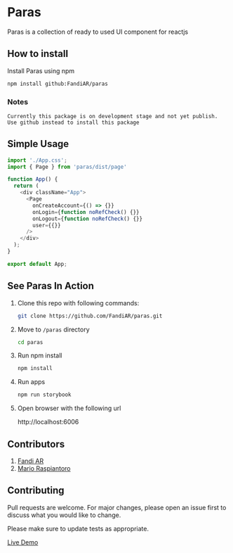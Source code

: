 # Paras

Paras is a collection of ready to used UI component for reactjs

## How to install

Install Paras using npm

```bash
npm install github:FandiAR/paras
```

### Notes

```
Currently this package is on development stage and not yet publish. 
Use github instead to install this package
```

## Simple Usage

```javascript
import './App.css';
import { Page } from 'paras/dist/page'

function App() {
  return (
    <div className="App">
      <Page
        onCreateAccount={() => {}}
        onLogin={function noRefCheck() {}}
        onLogout={function noRefCheck() {}}
        user={{}}
      />
    </div>
  );
}

export default App;
```

## See Paras In Action
1. Clone this repo with following commands:

    ```bash
    git clone https://github.com/FandiAR/paras.git
    ```
2. Move to `/paras` directory 

    ```bash
    cd paras
    ```
3. Run npm install 

    ```bash
    npm install
    ```
4. Run apps 

    ```bash
    npm run storybook
    ```
5. Open browser with the following url 

    http://localhost:6006

## Contributors
1. [Fandi AR](https://github.com/FandiAR)
2. [Mario Raspiantoro](https://github.com/raspiantoro)

## Contributing

Pull requests are welcome. For major changes, please open an issue first to discuss what you would like to change.

Please make sure to update tests as appropriate.

[Live Demo](http://fandiar.github.io/paras)